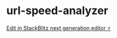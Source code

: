 # url-speed-analyzer

[Edit in StackBlitz next generation editor ⚡️](https://stackblitz.com/~/github.com/samuba/url-speed-analyzer)